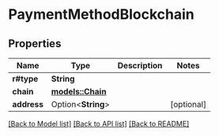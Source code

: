 # PaymentMethodBlockchain

## Properties

Name | Type | Description | Notes
------------ | ------------- | ------------- | -------------
**r#type** | **String** |  | 
**chain** | [**models::Chain**](Chain.md) |  | 
**address** | Option<**String**> |  | [optional]

[[Back to Model list]](../README.md#documentation-for-models) [[Back to API list]](../README.md#documentation-for-api-endpoints) [[Back to README]](../README.md)


